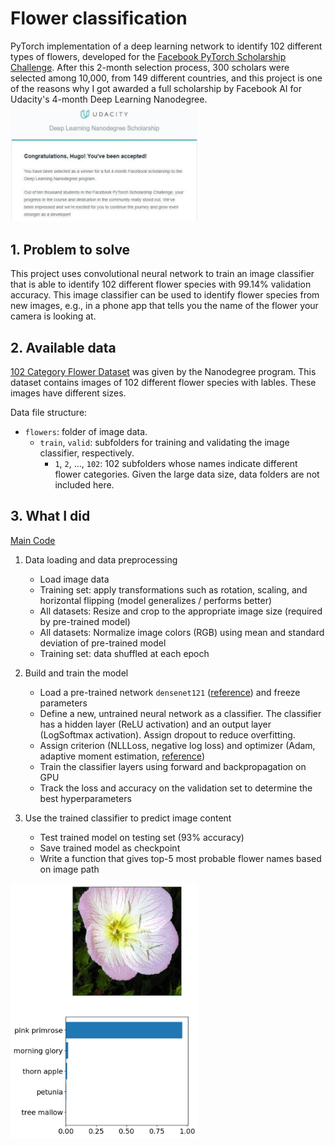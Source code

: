 # Flower classification

PyTorch implementation of a deep learning network to identify 102 different types of flowers, developed for the [Facebook PyTorch Scholarship Challenge](https://www.udacity.com/facebook-pytorch-scholarship). After this 2-month selection process, 300 scholars were selected among 10,000, from 149 different countries, and this project is one of the reasons why I got awarded a full scholarship by Facebook AI for Udacity's 4-month Deep Learning Nanodegree.
<img src="images/congratulations.jpg" width=300>

## 1. Problem to solve

This project uses convolutional neural network to train an image classifier that is able to identify 102 different flower species with 99.14% validation accuracy. This image classifier can be used to identify flower species from new images, e.g., in a phone app that tells you the name of the flower your camera is looking at.

## 2. Available data

[102 Category Flower Dataset](http://www.robots.ox.ac.uk/~vgg/data/flowers/102/index.html) was given by the Nanodegree program. This dataset contains images of 102 different flower species with lables. These images have different sizes.

Data file structure:

- `flowers`: folder of image data.
    - `train`, `valid`: subfolders for training and validating the image classifier, respectively.
        - `1`, `2`, ..., `102`: 102 subfolders whose names indicate different flower categories. Given the large data size, data folders are not included here.

## 3. What I did

[Main Code](flower_classifier.ipynb)

1. Data loading and data preprocessing

    - Load image data
    - Training set: apply transformations such as rotation, scaling, and horizontal flipping (model generalizes / performs better)
    - All datasets: Resize and crop to the appropriate image size (required by pre-trained model)
    - All datasets: Normalize image colors (RGB) using mean and standard deviation of pre-trained model
    - Training set: data shuffled at each epoch

2. Build and train the model

    - Load a pre-trained network `densenet121` ([reference](https://arxiv.org/pdf/1608.06993.pdf)) and freeze parameters
    - Define a new, untrained neural network as a classifier. The classifier has a hidden layer (ReLU activation) and an output layer (LogSoftmax activation). Assign dropout to reduce overfitting.
    - Assign criterion (NLLLoss, negative log loss) and optimizer (Adam, adaptive moment estimation, [reference](https://arxiv.org/abs/1412.6980))
    - Train the classifier layers using forward and backpropagation on GPU
    - Track the loss and accuracy on the validation set to determine the best hyperparameters

3. Use the trained classifier to predict image content

    - Test trained model on testing set (93% accuracy)
    - Save trained model as checkpoint
    - Write a function that gives top-5 most probable flower names based on image path

<img src="images/inference_example.png" width=300>
